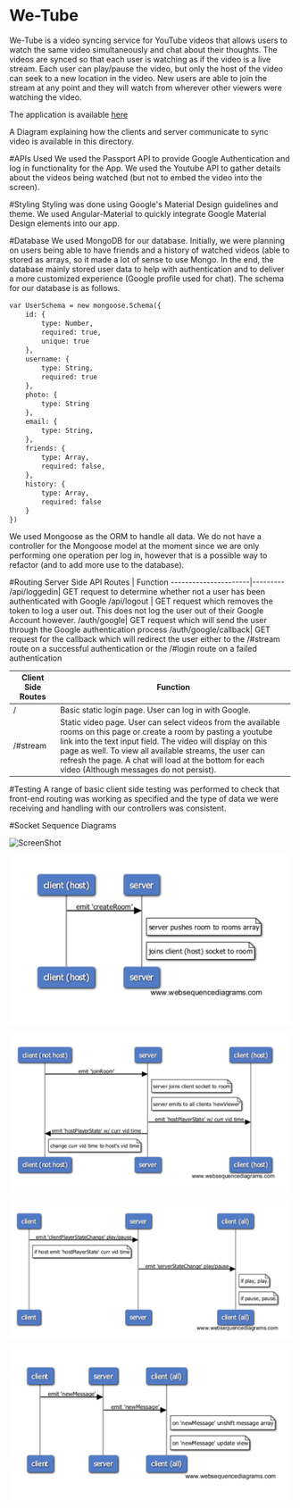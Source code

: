 # We-Tube
We-Tube is a video syncing service for YouTube videos that allows users to watch the same video simultaneously and chat about their thoughts. The videos are synced so that each user is watching as if the video is a live stream. Each user can play/pause the video, but only the host of the video can seek to a new location in the video. New users are able to join the stream at any point and they will watch from wherever other viewers were watching the video.

The application is available [here](http://www.abstractedchalupas.xyz:8001)

A Diagram explaining how the clients and server communicate to sync video is available in this directory.

#APIs Used
We used the Passport API to provide Google Authentication and log in functionality for the App. We used the Youtube API to gather details about the videos being watched (but not to embed the video into the screen).

#Styling
Styling was done using Google's Material Design guidelines and theme. We used Angular-Material to quickly integrate Google Material Design elements into our app.

#Database
We used MongoDB for our database. Initially, we were planning on users being able to have friends and a history of watched videos (able to stored as arrays, so it made a lot of sense to use Mongo. In the end, the database mainly stored user data to help with authentication and to deliver a more customized experience (Google profile used for chat). The schema for our database is as follows.

  	var UserSchema = new mongoose.Schema({
  		id: {
  			type: Number,
  			required: true,
  			unique: true
  		},
  		username: {
  			type: String,
  			required: true
  		},
  		photo: {
  			type: String
  		},
  		email: {
  			type: String,
  		},
  		friends: {
  			type: Array,
  			required: false,
  		},
  		history: {
  			type: Array,
  			required: false
  		}
  	})

We used Mongoose as the ORM to handle all data. We do not have a controller for the Mongoose model at the moment since we are only performing one operation per log in, however that is a possible way to refactor (and to add more use to the database).

#Routing
Server Side API Routes | Function
----------------------|---------
/api/loggedin| GET request to determine whether not a user has been authenticated with Google
/api/logout | GET request which removes the token to log a user out. This does not log the user out of their Google Account however.
/auth/google| GET request which will send the user through the Google authentication process
/auth/google/callback| GET request for the callback which will redirect the user either to the /#stream route on a successful authentication or the /#login route on a failed authentication


Client Side Routes | Function
--------------------|----------
/| Basic static login page. User can log in with Google.
/#stream | Static video page. User can select videos from the available rooms on this page or create a room by pasting a youtube link into the text input field. The video will display on this page as well. To view all available streams, the user can refresh the page. A chat will load at the bottom for each video (Although messages do not persist).


#Testing
A range of basic client side testing was performed to check that front-end routing was working as specified and the type of data we were receiving and handling with our controllers was consistent.

#Socket Sequence Diagrams

![ScreenShot](/docs/We-tubeDiagram.png)

![ScreenShot](/docs/createRoom.png)

![ScreenShot](/docs/joinRoom.png)

![ScreenShot](/docs/playerStateChange.png)

![ScreenShot](/docs/messages.png)
